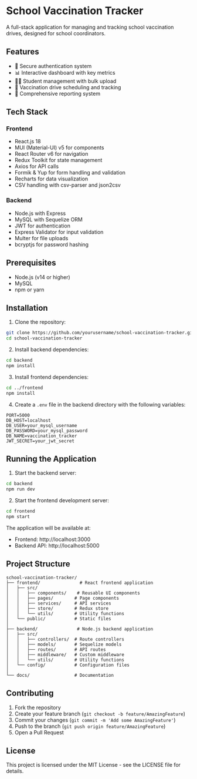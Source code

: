 # School Vaccination Tracker

A full-stack application for managing and tracking school vaccination drives, designed for school coordinators.

## Features

- 🔐 Secure authentication system
- 📊 Interactive dashboard with key metrics
- 👩‍🎓 Student management with bulk upload
- 💉 Vaccination drive scheduling and tracking
- 📄 Comprehensive reporting system

## Tech Stack

### Frontend
- React.js 18
- MUI (Material-UI) v5 for components
- React Router v6 for navigation
- Redux Toolkit for state management
- Axios for API calls
- Formik & Yup for form handling and validation
- Recharts for data visualization
- CSV handling with csv-parser and json2csv

### Backend
- Node.js with Express
- MySQL with Sequelize ORM
- JWT for authentication
- Express Validator for input validation
- Multer for file uploads
- bcryptjs for password hashing

## Prerequisites

- Node.js (v14 or higher)
- MySQL
- npm or yarn

## Installation

1. Clone the repository:
```bash
git clone https://github.com/yourusername/school-vaccination-tracker.git
cd school-vaccination-tracker
```

2. Install backend dependencies:
```bash
cd backend
npm install
```

3. Install frontend dependencies:
```bash
cd ../frontend
npm install
```

4. Create a `.env` file in the backend directory with the following variables:
```
PORT=5000
DB_HOST=localhost
DB_USER=your_mysql_username
DB_PASSWORD=your_mysql_password
DB_NAME=vaccination_tracker
JWT_SECRET=your_jwt_secret
```

## Running the Application

1. Start the backend server:
```bash
cd backend
npm run dev
```

2. Start the frontend development server:
```bash
cd frontend
npm start
```

The application will be available at:
- Frontend: http://localhost:3000
- Backend API: http://localhost:5000

## Project Structure

```
school-vaccination-tracker/
├── frontend/               # React frontend application
│   ├── src/
│   │   ├── components/    # Reusable UI components
│   │   ├── pages/        # Page components
│   │   ├── services/     # API services
│   │   ├── store/        # Redux store
│   │   └── utils/        # Utility functions
│   └── public/           # Static files
│
├── backend/               # Node.js backend application
│   ├── src/
│   │   ├── controllers/  # Route controllers
│   │   ├── models/       # Sequelize models
│   │   ├── routes/       # API routes
│   │   ├── middleware/   # Custom middleware
│   │   └── utils/        # Utility functions
│   └── config/           # Configuration files
│
└── docs/                 # Documentation
```

## Contributing

1. Fork the repository
2. Create your feature branch (`git checkout -b feature/AmazingFeature`)
3. Commit your changes (`git commit -m 'Add some AmazingFeature'`)
4. Push to the branch (`git push origin feature/AmazingFeature`)
5. Open a Pull Request

## License

This project is licensed under the MIT License - see the LICENSE file for details.
